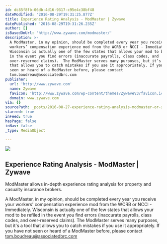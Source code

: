 ```yaml
---
id: dc85f8fb-06db-4d16-9317-c95e4c38bf48
dateModified: '2016-08-29T19:31:25.877Z'
title: Experience Rating Analysis - ModMaster | Zywave
datePublished: '2016-08-29T19:31:26.235Z'
author: []
isBasedOnUrl: 'http://www.zywave.com/modmaster/'
description: >-
  A ModMaster, in my opinion, should be completed every year you receive your
  workers’ compensation experience mod from the WCRB or NCCI - Immediately. 
  Wisconsin is actually one of the few states that allows your mod to be refiled
  in the event you find errors (inaccurate payrolls, class codes, and
  over-reserved claims).  The ModMaster serves many purposes, but it’s a tool
  that allows you to catch mistakes if you use it appropriately. If you have not
  seen or heard of a ModMaster before, please contact
  tom.boudreau@associatedbrc.com
publisher:
  url: 'http://www.zywave.com'
  name: Zywave
  favicon: 'http://www.zywave.com/wp-content/themes/ZywaveV3/favicon.ico'
  domain: www.zywave.com
via: {}
sourcePath: _posts/2016-08-27-experience-rating-analysis-modmaster-or-zywave.md
starred: true
inFeed: true
hasPage: false
inNav: false
_type: MediaObject

---
```

<article style=""><img src="https://imgflo.herokuapp.com/graph/vahj1ThiexotieMo/1b704a309ddf454879352c1e8979f6ce/noop.png?input=http%3A%2F%2Fwww.zywave.com%2Fwp-content%2Fthemes%2FZywaveV3%2Fimages%2Fproducts%2Fmm%2FCS3-Slice01.png" /><h1>Experience Rating Analysis - ModMaster | Zywave</h1><p>ModMaster allows in-depth experience rating analysis for property and casualty insurance brokers.</p></article>

A ModMaster, in my opinion, should be completed every year you receive your workers' compensation experience mod from the WCRB or NCCI - Immediately. Wisconsin is actually one of the few states that allows your mod to be refiled in the event you find errors (inaccurate payrolls, class codes, and over-reserved claims). The ModMaster serves many purposes, but it's a tool that allows you to catch mistakes if you use it appropriately. If you have not seen or heard of a ModMaster before, please contact tom.boudreau@associatedbrc.com